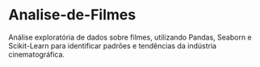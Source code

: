 # Analise-de-Filmes
Análise exploratória de dados sobre filmes, utilizando Pandas, Seaborn e Scikit-Learn para identificar padrões e tendências da indústria cinematográfica.
